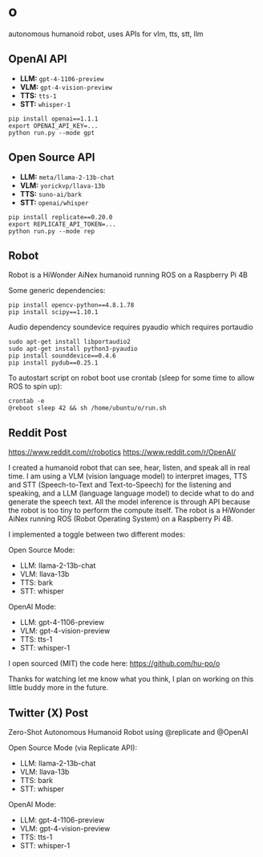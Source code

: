 # o

autonomous humanoid robot, uses APIs for vlm, tts, stt, llm

## OpenAI API

- **LLM:** `gpt-4-1106-preview`
- **VLM:** `gpt-4-vision-preview`
- **TTS:** `tts-1`
- **STT:** `whisper-1`

```
pip install openai==1.1.1
export OPENAI_API_KEY=...
python run.py --mode gpt
```

## Open Source API

- **LLM:** `meta/llama-2-13b-chat`
- **VLM:** `yorickvp/llava-13b`
- **TTS:** `suno-ai/bark`
- **STT:** `openai/whisper`

```
pip install replicate==0.20.0
export REPLICATE_API_TOKEN=...
python run.py --mode rep
```

## Robot

Robot is a HiWonder AiNex humanoid running ROS on a Raspberry Pi 4B

Some generic dependencies:

```
pip install opencv-python==4.8.1.78
pip install scipy==1.10.1
```

Audio dependency soundevice requires pyaudio which requires portaudio

```
sudo apt-get install libportaudio2
sudo apt-get install python3-pyaudio
pip install sounddevice==0.4.6
pip install pydub==0.25.1
```

To autostart script on robot boot use crontab (sleep for some time to allow ROS to spin up):

```
crontab -e
@reboot sleep 42 && sh /home/ubuntu/o/run.sh
```

## Reddit Post

https://www.reddit.com/r/robotics
https://www.reddit.com/r/OpenAI/

I created a humanoid robot that can see, hear, listen, and speak all in real time. I am using a VLM (vision language model) to interpret images, TTS and STT (Speech-to-Text and Text-to-Speech) for the listening and speaking, and a LLM (language language model) to decide what to do and generate the speech text. All the model inference is through API because the robot is too tiny to perform the compute itself. The robot is a HiWonder AiNex running ROS (Robot Operating System) on a Raspberry Pi 4B.

I implemented a toggle between two different modes:

Open Source Mode:
- LLM: llama-2-13b-chat
- VLM: llava-13b
- TTS: bark
- STT: whisper

OpenAI Mode:
- LLM: gpt-4-1106-preview
- VLM: gpt-4-vision-preview
- TTS: tts-1
- STT: whisper-1

I open sourced (MIT) the code here: https://github.com/hu-po/o

Thanks for watching let me know what you think, I plan on working on this little buddy more in the future.

## Twitter (X) Post

Zero-Shot Autonomous Humanoid Robot using @replicate and @OpenAI

Open Source Mode (via Replicate API):
- LLM: llama-2-13b-chat
- VLM: llava-13b
- TTS: bark
- STT: whisper

OpenAI Mode:
- LLM: gpt-4-1106-preview
- VLM: gpt-4-vision-preview
- TTS: tts-1
- STT: whisper-1